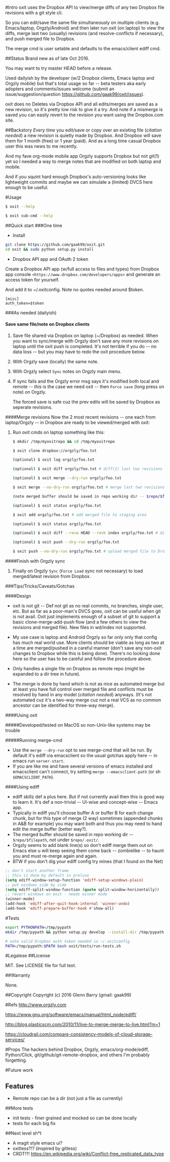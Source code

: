 #Intro
oxit uses the Dropbox API to view/merge diffs of any two Dropbox file revisions with a git style cli.

So you can edit/save the same file simultaneously on multiple clients (e.g. Emacs/laptop, Orgzly/Android) and then later run oxit (on laptop) to view the diffs, merge last two (usually) revisions (and resolve-conflicts if necessary), and push merged file to Dropbox.

The merge cmd is user setable and defaults to the emacs/client ediff cmd.

##Status
Brand new as of late Oct 2016.

You may want to try master HEAD before a release.

Used dailyish by the developer (w/2 Dropbox clients, Emacs laptop and Orgzly mobile) but that's total usage so far -- beta testers aka early adopters and comments/issues welcome (submit an issue/suggestion/question https://github.com/gaak99/oxit/issues).

oxit does no Deletes via Dropbox API and all edits/merges are saved as a new revision, so it's pretty low risk to give it a try. And note if a mismerge is saved you can easily revert to the revision you want using the Dropbox.com site.

##Backstory
*Every time* you edit/save or copy over an existing file (_citation needed_) a new revision is quietly made by Dropbox.
And Dropbox will save them for 1 month (free) or 1 year (paid).
And as a long time casual Dropbox user this was news to me recently.

And my fave org-mode mobile app Orgzly supports Dropbox but not git(1) yet so I needed a way to merge notes that are modified on both laptop and mobile.

And if you squint hard enough Dropbox's auto-versioning looks like lightweight commits and maybe we can simulate a (limited) DVCS here enough to be useful.

#Usage
```bash
$ oxit --help

$ oxit sub-cmd --help
```

##Quick start
###One time
* Install

```bash
git clone https://github.com/gaak99/oxit.git
cd oxit && sudo python setup.py install 
```
* Dropbox API app and OAuth 2 token

Create a Dropbox API app (w/full access to files and types) from Dropbox app console
   `<https://www.dropbox.com/developers/apps>`
and generate an access token for yourself.

And add it to ~/.oxitconfig. Note no quotes needed around $token.

```
[misc]
auth_token=$token
```

###As needed (dailyish)
#### Save same file/note on Dropbox clients
1. Save file shared via Dropbox on laptop (~/Dropbox) as needed.
   When you want to sync/merge with Orgzly don't save any more revisions on laptop until the oxit push is completed.
   It's not terrible if you do -- no data loss -- but you may have to redo the oxit procedure below.

2. With Orgzly save (locally) the same note.

3. With Orgzly select `Sync` notes on Orgzly main menu.

4. If sync fails and the Orgzly error msg says it's modified both local and remote -- *this* is the case we need oxit -- then `Force save` (long press on note) on Orgzly.

   The forced save is safe cuz the prev edits will be saved by Dropbox as seperate revisions.

####Merge revisions
Now the 2 most recent revisions -- one each from laptop/Orgzly -- in Dropbox are ready to be viewed/merged with oxit:

1. Run oxit cmds on laptop something like this:

	```bash
	$ mkdir /tmp/myoxitrepo && cd /tmp/myoxitrepo 

	$ oxit clone dropbox://orgzly/foo.txt

	(optional) $ oxit log orgzly/foo.txt

	(optional) $ oxit diff orgzly/foo.txt # diff(1) last two revisions

	(optional) $ oxit merge --dry-run orgzly/foo.txt

	$ oxit merge --no-dry-run orgzly/foo.txt # merge last two revisions (with emacs ediff)

	(note merged buffer should be saved in repo working dir -- $repo/$filepath, *not* under $repo/.oxit/)

	(optional) $ oxit status orgzly/foo.txt

	$ oxit add orgzly/foo.txt # add merged file to staging area

	(optional) $ oxit status orgzly/foo.txt

	(optional) $ oxit diff --reva HEAD --revb index orgzly/foo.txt # diff(1) last Dropbox revision and staged version

	(optional) $ oxit push --dry-run orgzly/foo.txt

	$ oxit push --no-dry-run orgzly/foo.txt # upload merged file to Dropbox
	```

####Finish with Orgzly sync
1. Finally on Orgzly `Sync` (`Force Load` sync not necessary) to load merged/latest revision from Dropbox.


###Tips/Tricks/Caveats/Gotchas

####Design
* oxit is not git -- Def not git as no real commits, no branches, single user, etc. But as far as a poor-man's DVCS goes, oxit can be useful when git is not avail. Oxit just implements enough of a subset of git to support a basic clone-merge-add-push flow (and a few others to view the revisions and merged file). New files in wd/index not supported.

* My use case is laptop and Android Orgzly so far only only that config has much real world use. More clients should be viable as long as two at a time are merged/pushed in a careful manner (don't save any non-oxit changes to Dropbox while this is being done). There's no locking done here so the user has to be careful and follow the procedure above.


* Only handles a single file on Dropbox as remote repo (might be expanded to a dir tree in future). 

* The merge is done by hand which is not as nice as automated merge but at least you have full control over merged file and conflicts must be resolved by hand in any model (_citation needed_) anyways.
(It's not automated cuz it's a two-way merge cuz not a real VCS as no common ancestor can be identified for three-way merge).

####Using oxit

#####Developed/tested on MacOS so non-Unix-like systems may be trouble

#####Running merge-cmd
* Use the ```merge --dry-run``` opt to see merge-cmd that will be run.
By default it's ediff via emacsclient so the usual gotchas apply here -- in emacs run ```server-start```.
* If you are like me and have several versions of emacs installed and emacsclient can't connect, try setting  ```merge --emacsclient-path``` (or sh ```$EMACSCLIENT_PATH```).

####Using ediff
* ediff skillz def a plus here. But if not currently avail then this is good way to learn it. It's def a non-trivial -- UI-wise and concept-wise  -- Emacs app.
* Typically in ediff you'll choose buffer A or buffer B for each change chunk, but for this type of merge (2 way) sometimes (appended chunks in A&B for example) you may want both and thus you may need to hand edit the merge buffer (better way?).
* The merged buffer should be saved in repo working dir -- ```$repo/$filepath```, *not* under ```$repo/.oxit/```.
* Orgzly seems to add blank line(s) so don't ediff merge them out on Emacs else u will keep seeing them come back -- zombielike --  to haunt you and must re-merge again and again.
* BTW if you don't dig your ediff config try mines (that I found on the Net)

```lisp
;; don't start another frame
;; this is done by default in preluse
(setq ediff-window-setup-function 'ediff-setup-windows-plain)
;; put windows side by side
(setq ediff-split-window-function (quote split-window-horizontally))
;; revert windows on exit - needs winner mode
(winner-mode)
(add-hook 'ediff-after-quit-hook-internal 'winner-undo)
(add-hook 'ediff-prepare-buffer-hook #'show-all)
```

#Tests

```bash
export PYTHONPATH=/tmp/pypath
mkdir /tmp/pypath && python setup.py develop --install-dir /tmp/pypath

# note valid Dropbox auth token needed in ~/.oxitconfig
PATH=/tmp/pypath:$PATH bash oxit/tests/run-tests.sh
```

#Legalese
##License

MIT.  See LICENSE file for full text.

##Warranty
 
None.

##Copyright
Copyright (c) 2016 Glenn Barry (gmail: gaak99)

#Refs
<http://www.orgzly.com>

<https://www.gnu.org/software/emacs/manual/html_node/ediff/>

<http://blog.plasticscm.com/2010/11/live-to-merge-merge-to-live.html?m=1>

<https://cloudrail.com/compare-consistency-models-of-cloud-storage-services/>

#Props
The hackers behind Dropbox, Orgzly, emacs/org-mode/ediff, Python/Click, git/github/git-remote-dropbox, and others I'm probably forgetting.
  
#Future work
## Features
* Remote repo can be a dir (not just a file as currently)

##More tests
* init tests - finer grained and mocked so can be done locally
* tests for each big fix

##Next level sh*t
* A magit style emacs ui?
* oxitless?!? (inspired by gitless) 
* CRDT!?! https://en.wikipedia.org/wiki/Conflict-free_replicated_data_type     
